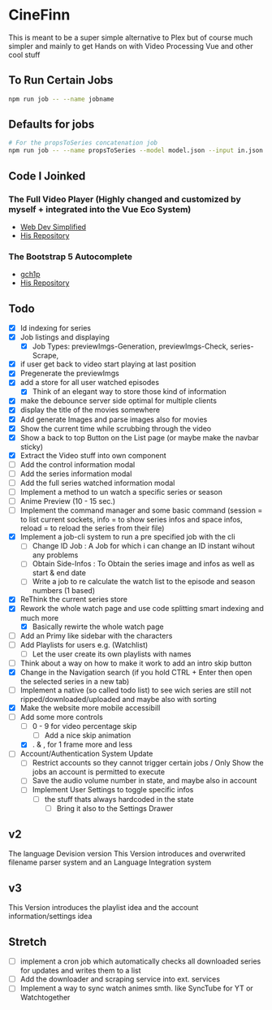 # CineFinn

This is meant to be a super simple alternative to Plex but of course much simpler and mainly to get Hands on with Video Processing Vue and other cool stuff

## To Run Certain Jobs

```bash
npm run job -- --name jobname
```

## Defaults for jobs

```bash
# For the propsToSeries concatenation job
npm run job -- --name propsToSeries --model model.json --input in.json --output out.json
```

## Code I Joinked

### The Full Video Player (Highly changed and customized by myself + integrated into the Vue Eco System)

- [Web Dev Simplified](https://www.youtube.com/watch?v=ZeNyjnneq_w)
- [His Repository](https://github.com/WebDevSimplified/youtube-video-player-clone)

### The Bootstrap 5 Autocomplete

- [gch1p](https://github.com/gch1p)
- [His Repository](https://github.com/gch1p/bootstrap-5-autocomplete)

## Todo

- [x] Id indexing for series
- [x] Job listings and displaying
  - [x] Job Types: previewImgs-Generation, previewImgs-Check, series-Scrape,
- [x] if user get back to video start playing at last position
- [x] Pregenerate the previewImgs
- [x] add a store for all user watched episodes
  - [x] Think of an elegant way to store those kind of information
- [x] make the debounce server side optimal for multiple clients
- [x] display the title of the movies somewhere
- [x] Add generate Images and parse images also for movies
- [x] Show the current time while scrubbing through the video
- [x] Show a back to top Button on the List page (or maybe make the navbar sticky)
- [x] Extract the Video stuff into own component
- [ ] Add the control information modal
- [ ] Add the series information modal
- [ ] Add the full series watched information modal
- [ ] Implement a method to un watch a specific series or season
- [ ] Anime Preview (10 - 15 sec.)
- [ ] Implement the command manager and some basic command (session = to list current sockets, info = to show series infos and space infos, reload = to reload the series from their file)
- [x] Implement a job-cli system to run a pre specified job with the cli
  - [ ] Change ID Job : A Job for which i can change an ID instant wihout any problems
  - [ ] Obtain Side-Infos : To Obtain the series image and infos as well as start & end date
  - [ ] Write a job to re calculate the watch list to the episode and season numbers (1 based)
- [x] ReThink the current series store
- [x] Rework the whole watch page and use code splitting smart indexing and much more
  - [x] Basically rewirte the whole watch page
- [ ] Add an Primy like sidebar with the characters
- [ ] Add Playlists for users e.g. (Watchlist)
  - [ ] Let the user create its own playlists with names
- [ ] Think about a way on how to make it work to add an intro skip button
- [x] Change in the Navigation search (if you hold CTRL + Enter then open the selected series in a new tab)
- [ ] Implement a native (so called todo list) to see wich series are still not ripped/downloaded/uploaded and maybe also with sorting
- [x] Make the website more mobile accessibill
- [ ] Add some more controls
  - [ ] 0 - 9 for video percentage skip
    - [ ] Add a nice skip animation
  - [x] . & , for 1 frame more and less
- [ ] Account/Authentication System Update
  - [ ] Restrict accounts so they cannot trigger certain jobs / Only Show the jobs an account is permitted to execute
  - [ ] Save the audio volume number in state, and maybe also in account
  - [ ] Implement User Settings to toggle specific infos
    - [ ] the stuff thats always hardcoded in the state
      - [ ] Bring it also to the Settings Drawer

## v2

The language Devision version
This Version introduces and overwrited filename parser system
and an Language Integration system

## v3

This Version introduces the playlist idea and the account information/settings idea

## Stretch

- [ ] implement a cron job which automatically checks all downloaded series for updates and writes them to a list
- [ ] Add the downloader and scraping service into ext. services
- [ ] Implement a way to sync watch animes smth. like SyncTube for YT or Watchtogether
